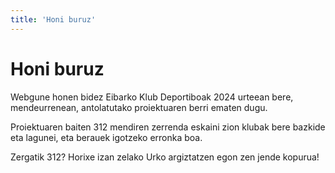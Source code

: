 ```yaml
---
title: 'Honi buruz'
---
```


# Honi buruz

Webgune honen bidez Eibarko Klub Deportiboak 2024 urteean bere, mendeurrenean, antolatutako proiektuaren berri ematen dugu.

Proiektuaren baiten 312 mendiren zerrenda eskaini zion klubak bere bazkide eta lagunei, eta berauek igotzeko erronka boa.

Zergatik 312? Horixe izan zelako Urko argiztatzen egon zen jende kopurua!
